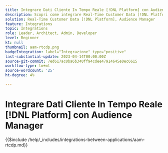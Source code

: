 ```yaml
---
title: Integrare Dati Cliente In Tempo Reale [!DNL Platform] con Audience Manager
description: Scopri come integrare Real-Time Customer Data [!DNL Platform] con Audience Manager.
solution: Real-Time Customer Data [!DNL Platform], Audience Manager
feature: Integrations
topic: Integrations
role: Leader, Architect, Admin, Developer
level: Beginner
kt: null
thumbnail: aam-rtcdp.png
badgeIntegration: label="Integrazione" type="positive"
last-substantial-update: 2023-04-14T00:00:00Z
source-git-commit: 7ed617ac0ba6b340ff94cdee47914645e0ec6615
workflow-type: tm+mt
source-wordcount: '25'
ht-degree: 4%

---
```



# Integrare Dati Cliente In Tempo Reale [!DNL Platform] con Audience Manager

{{$include /help/_includes/integrations-between-applications/aam-rtcdp.md}}
